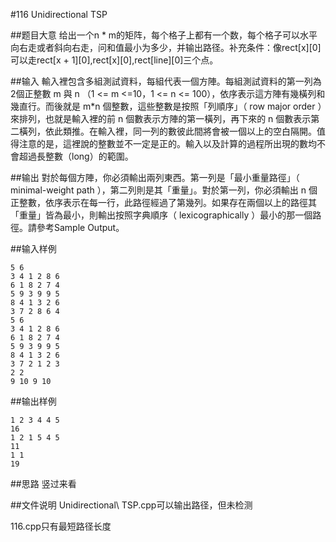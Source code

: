 #116 Unidirectional TSP

##题目大意
给出一个n * m的矩阵，每个格子上都有一个数，每个格子可以水平向右走或者斜向右走，问和值最小为多少，并输出路径。补充条件：像rect\[x\]\[0\]可以走rect\[x + 1\]\[0],rect\[x\]\[0\],rect\[line\]\[0\]三个点。

##输入
輸入裡包含多組測試資料，每組代表一個方陣。每組測試資料的第一列為2個正整數 m 與 n （1 <= m <=10，1 <= n <= 100），依序表示這方陣有幾橫列和幾直行。而後就是 m*n 個整數，這些整數是按照「列順序」（ row major order ）來排列，也就是輸入裡的前 n 個數表示方陣的第一橫列，再下來的 n 個數表示第二橫列，依此類推。在輸入裡，同一列的數彼此間將會被一個以上的空白隔開。值得注意的是，這裡說的整數並不一定是正的。輸入以及計算的過程所出現的數均不會超過長整數（long）的範圍。

##输出
對於每個方陣，你必須輸出兩列東西。第一列是「最小重量路徑」（ minimal-weight path ），第二列則是其「重量」。對於第一列，你必須輸出 n 個正整數，依序表示在每一行，此路徑經過了第幾列。如果存在兩個以上的路徑其「重量」皆為最小，則輸出按照字典順序（ lexicographically ）最小的那一個路徑。請參考Sample Output。

##输入样例
```
5 6
3 4 1 2 8 6
6 1 8 2 7 4
5 9 3 9 9 5
8 4 1 3 2 6
3 7 2 8 6 4
5 6
3 4 1 2 8 6
6 1 8 2 7 4
5 9 3 9 9 5
8 4 1 3 2 6
3 7 2 1 2 3
2 2
9 10 9 10
```

##输出样例
```
1 2 3 4 4 5
16
1 2 1 5 4 5
11
1 1
19
```

##思路
竖过来看

##文件说明
Unidirectional\ TSP.cpp可以输出路径，但未检测

116.cpp只有最短路径长度

